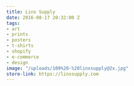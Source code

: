 ```yaml
---
title: Linx Supply
date: 2016-08-17 20:32:00 Z
tags:
- art
- prints
- posters
- t-shirts
- shopify
- e-commerce
- design
image: "/uploads/109%20-%20linxsupply@2x.jpg"
store-link: https://linxsupply.com
---
```



